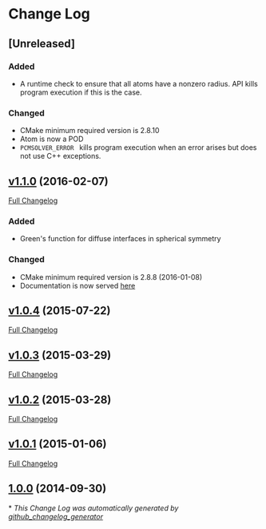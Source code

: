 # Change Log

## [Unreleased]
### Added
- A runtime check to ensure that all atoms have a nonzero radius.
API kills program execution if this is the case.

### Changed
- CMake minimum required version is 2.8.10
- Atom is now a POD
- `PCMSOLVER_ERROR ` kills program execution when an error arises but does
not use C++ exceptions.

## [v1.1.0](https://github.com/PCMSolver/pcmsolver/tree/v1.1.0) (2016-02-07)
[Full Changelog](https://github.com/PCMSolver/pcmsolver/compare/v1.0.4...v1.1.0)

### Added
- Green's function for diffuse interfaces in spherical symmetry

### Changed
- CMake minimum required version is 2.8.8 (2016-01-08)
- Documentation is now served [here](http://pcmsolver.readthedocs.org/)

## [v1.0.4](https://github.com/PCMSolver/pcmsolver/tree/v1.0.4) (2015-07-22)
[Full Changelog](https://github.com/PCMSolver/pcmsolver/compare/v1.0.3...v1.0.4)

## [v1.0.3](https://github.com/PCMSolver/pcmsolver/tree/v1.0.3) (2015-03-29)
[Full Changelog](https://github.com/PCMSolver/pcmsolver/compare/v1.0.2...v1.0.3)

## [v1.0.2](https://github.com/PCMSolver/pcmsolver/tree/v1.0.2) (2015-03-28)
[Full Changelog](https://github.com/PCMSolver/pcmsolver/compare/v1.0.1...v1.0.2)

## [v1.0.1](https://github.com/PCMSolver/pcmsolver/tree/v1.0.1) (2015-01-06)
[Full Changelog](https://github.com/PCMSolver/pcmsolver/compare/1.0.0...v1.0.1)

## [1.0.0](https://github.com/PCMSolver/pcmsolver/tree/1.0.0) (2014-09-30)


\* *This Change Log was automatically generated by [github_changelog_generator](https://github.com/skywinder/Github-Changelog-Generator)*
